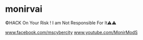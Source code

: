 # monirvai
©HACK On Your Risk ! I am Not Responsible For It⚠️⚠️


www.facebook.com/mscybercity
www.youtube.com/MonirModS
